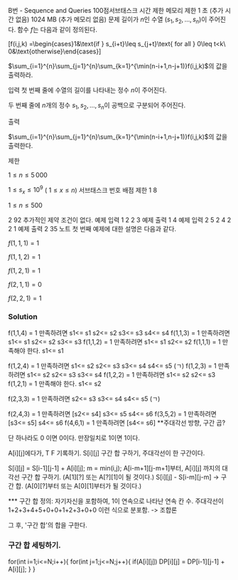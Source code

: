 B번 - Sequence and Queries 100점서브태스크
시간 제한	메모리 제한
1 초 (추가 시간 없음)	1024 MB (추가 메모리 없음)
문제
길이가 
$n$인 수열 
$(s_1,s_2,\ldots ,s_n)$이 주어진다. 함수 
$f$는 다음과 같이 정의된다.



\[f(i,j,k) =\begin{cases}1&\text{if } s_{i+t}\leq s_{j+t}\text{ for all } 0\leq t<k\\ 0&\text{otherwise}\end{cases}\] 


$\sum_{i=1}^{n}\sum_{j=1}^{n}\sum_{k=1}^{\min(n-i+1,n-j+1)}f(i,j,k)$의 값을 출력하라.

입력
첫 번째 줄에 수열의 길이를 나타내는 정수 
$n$이 주어진다.

두 번째 줄에 
$n$개의 정수 
$s_1,s_2,\ldots ,s_n$이 공백으로 구분되어 주어진다.

출력

$\sum_{i=1}^{n}\sum_{j=1}^{n}\sum_{k=1}^{\min(n-i+1,n-j+1)}f(i,j,k)$의 값을 출력한다.

제한

$1\leq n\leq 5\, 000$ 

$1\le s_x\le 10^9$ (
$1\le x\le n$)
서브태스크
번호	배점	제한
1	8	

$1\leq n \leq 500$ 

2	92	추가적인 제약 조건이 없다.
예제 입력 1 
2
2 3
예제 출력 1 
4
예제 입력 2 
5
2 4 2 2 1
예제 출력 2 
35
노트
첫 번째 예제에 대한 설명은 다음과 같다.


$f(1,1,1) =1$ 

$f(1,1,2) =1$ 

$f(1,2,1) =1$ 

$f(2,1,1) =0$ 

$f(2,2,1) =1$ 

### Solution

f(1,1,4) = 1 만족하려면	s1<= s1	s2<= s2 s3<= s3 s4<= s4
f(1,1,3) = 1 만족하려면	s1<= s1	s2<= s2 s3<= s3
f(1,1,2) = 1 만족하려면	s1<= s1	s2<= s2
f(1,1,1) = 1 만족해야 한다. 	s1<= s1



f(1,2,4) = 1 만족하려면 	s1<= s2	s2<= s3	s3<= s4	s4<= s5 (ㄱ)
f(1,2,3) = 1 만족하려면 	s1<= s2	s2<= s3	s3<= s4
f(1,2,2) = 1 만족하려면 	s1<= s2	s2<= s3
f(1,2,1) = 1 만족해야 한다. 	s1<= s2


f(2,3,3) = 1 만족하려면 	s2<= s3	s3<= s4	s4<= s5 (ㄱ)

f(2,4,3) = 1 만족하려면 	[s2<= s4]	s3<= s5	s4<= s6
f(3,5,2) = 1 만족하려면 		[s3<= s5]	s4<= s6
f(4,6,1) = 1 만족하려면 			[s4<= s6]
**주대각선 방향, 구간 곱?


단 하나라도 0 이면 0이다.
만장일치로 1이면 1이다.

A[i][j]에다가, T F 기록하기.
S[i][j] 구간 합 구하기, 주대각선이 한 구간이다.

S[i][j] = S[i-1][j-1] + A[i][j]; m = min(i,j); 
A[i-m+1][j-m+1]부터, A[i][j] 까지의 대각선 구간 합 구하기.
(A[1][?] 또는 A[?][1]이 될 것이다.)
S[i][j] - S[i-m][j-m] -> 구간 합.
(A[0][?]부터 또는 A[0][1]부터가 될 것이다.)

*** 구간 합 정의: 자기자신을 포함하여, 1이 연속으로 나타난 연속 칸 수.
주대각선이 1+2+3+4+5+0+0+1+2+3+0+0 이런 식으로 분포함.
-> 조합론

그 후, '구간 합'의 합을 구한다.

### 구간 합 세팅하기.
for(int i=1;i<=N;i++){
	for(int j=1;j<=N;j++){
		if(A[i][j])
			DP[i][j] = DP[i-1][j-1] + A[i][j];
	}
}